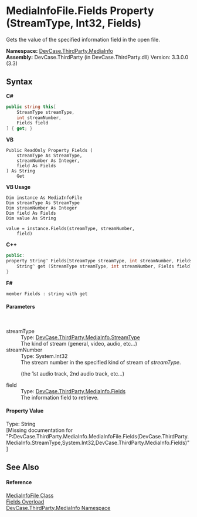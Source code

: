 # MediaInfoFile.Fields Property (StreamType, Int32, Fields)
 

Gets the value of the specified information field in the open file.

**Namespace:**&nbsp;<a href="N_DevCase_ThirdParty_MediaInfo">DevCase.ThirdParty.MediaInfo</a><br />**Assembly:**&nbsp;DevCase.ThirdParty (in DevCase.ThirdParty.dll) Version: 3.3.0.0 (3.3)

## Syntax

**C#**<br />
``` C#
public string this[
	StreamType streamType,
	int streamNumber,
	Fields field
] { get; }
```

**VB**<br />
``` VB
Public ReadOnly Property Fields ( 
	streamType As StreamType,
	streamNumber As Integer,
	field As Fields
) As String
	Get
```

**VB Usage**<br />
``` VB Usage
Dim instance As MediaInfoFile
Dim streamType As StreamType
Dim streamNumber As Integer
Dim field As Fields
Dim value As String

value = instance.Fields(streamType, streamNumber, 
	field)

```

**C++**<br />
``` C++
public:
property String^ Fields[StreamType streamType, int streamNumber, Fields field] {
	String^ get (StreamType streamType, int streamNumber, Fields field);
}
```

**F#**<br />
``` F#
member Fields : string with get

```


#### Parameters
&nbsp;<dl><dt>streamType</dt><dd>Type: <a href="T_DevCase_ThirdParty_MediaInfo_StreamType">DevCase.ThirdParty.MediaInfo.StreamType</a><br />The kind of stream (general, video, audio, etc...)</dd><dt>streamNumber</dt><dd>Type: System.Int32<br />The stream number in the specified kind of stream of *streamType*. 

 (the 1st audio track, 2nd audio track, etc...)</dd><dt>field</dt><dd>Type: <a href="T_DevCase_ThirdParty_MediaInfo_Fields">DevCase.ThirdParty.MediaInfo.Fields</a><br />The information field to retrieve.</dd></dl>

#### Property Value
Type: String<br />\[Missing <value> documentation for "P:DevCase.ThirdParty.MediaInfo.MediaInfoFile.Fields(DevCase.ThirdParty.MediaInfo.StreamType,System.Int32,DevCase.ThirdParty.MediaInfo.Fields)"\]

## See Also


#### Reference
<a href="T_DevCase_ThirdParty_MediaInfo_MediaInfoFile">MediaInfoFile Class</a><br /><a href="Overload_DevCase_ThirdParty_MediaInfo_MediaInfoFile_Fields">Fields Overload</a><br /><a href="N_DevCase_ThirdParty_MediaInfo">DevCase.ThirdParty.MediaInfo Namespace</a><br />